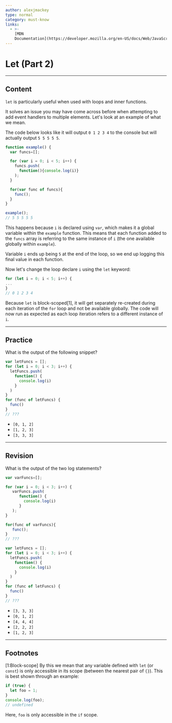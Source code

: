 ```yaml
---
author: alexjmackey
type: normal
category: must-know
links:
  - >-
    [MDN
    Documentation](https://developer.mozilla.org/en-US/docs/Web/JavaScript/Reference/Statements/let){website}
---
```


# Let (Part 2)


---

## Content

`let` is particularly useful when used with loops and inner functions.

It solves an issue you may have come across before when attempting to add event handlers to multiple elements. Let's look at an example of what we mean. 

The code below looks like it will output `0 1 2 3 4` to the console but will actually output `5 5 5 5 5`.

```javascript
function example() {
  var funcs=[];

  for (var i = 0; i < 5; i++) {
    funcs.push(
      function(){console.log(i)}
    );
  }

  for(var func of funcs){
    func();
  }
}

example();
// 5 5 5 5 5
```

This happens because `i` is declared using `var`, which makes it a global variable within the `example` function. This means that each function added to the `funcs` array is referring to the same instance of `i` (the one available globally within `example`).

Variable `i` ends up being `5` at the end of the loop, so we end up logging this final value in each function.

Now let's change the loop declare `i` using the `let` keyword:

```javascript
for (let i = 0; i < 5; i++) {
...
}
// 0 1 2 3 4
```

Because `let` is block-scoped[1], it will get separately re-created during each iteration of the `for` loop and not be available globally. The code will now run as expected as each loop iteration refers to a different instance of `i`.


---

## Practice

What is the output of the following snippet?

```javascript
var letFuncs = [];
for (let i = 0; i < 3; i++) {
  letFuncs.push(
    function() {
      console.log(i)
    }
  )
}
for (func of letFuncs) {
  func()
}
// ???

```

- `[0, 1, 2]`
- `[1, 2, 3]`
- `[3, 3, 3]`


---

## Revision

What is the output of the two log statements?

```javascript
var varFuncs=[];

for (var i = 0; i < 3; i++) {
   varFuncs.push(
      function() {
        console.log(i)
      }
   );
}

for(func of varFuncs){
   func();
}
// ???

var letFuncs = [];
for (let i = 0; i < 3; i++) {
  letFuncs.push(
    function() {
      console.log(i)
    }
  )
}
for (func of letFuncs) {
  func()
}
// ???
```

- `[3, 3, 3]`
- `[0, 1, 2]`
- `[4, 4, 4]`
- `[2, 2, 2]`
- `[1, 2, 3]`


---

## Footnotes

[1:Block-scope]
By this we mean that any variable defined with `let` (or `const`) is only accessible in its scope (between the nearest pair of `{}`). This is best shown through an example:

```js
if (true) {
  let foo = 1;
}
console.log(foo);
// undefined
```

Here, `foo` is only accessible in the `if` scope.
